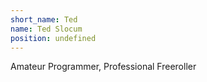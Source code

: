 ```yaml
---
short_name: Ted
name: Ted Slocum
position: undefined
---
```

Amateur Programmer, Professional Freeroller
